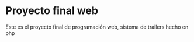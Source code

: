 # Proyecto final web
Este es el proyecto final de programación web, sistema de trailers hecho en php

